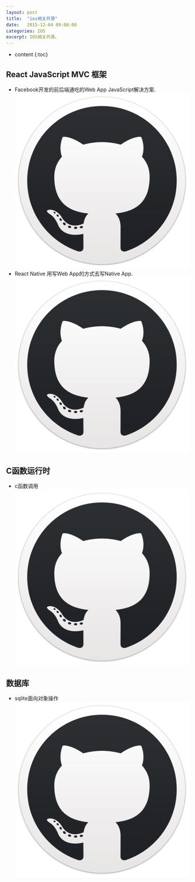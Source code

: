 ```yaml
---
layout: post
title:  "ios相关开源"
date:   2015-12-04 09:08:00
categories: IOS
excerpt: IOS相关开源。
---
```


* content
{:toc}

## React JavaScript MVC 框架
- Facebook开发的前后端通吃的Web App JavaScript解决方案.  [![github][1]](https://github.com/facebook/react)  
- React Native 用写Web App的方式去写Native App.  [![github][1]](https://github.com/facebook/react-native) 

## C函数运行时
- c函数调用 [![github][1]](https://github.com/libffi/libffi) 

## 数据库
- sqlite面向对象操作 [![github][1]](https://github.com/Zepo/GYDataCenter) 

[1]: /img/github.png
